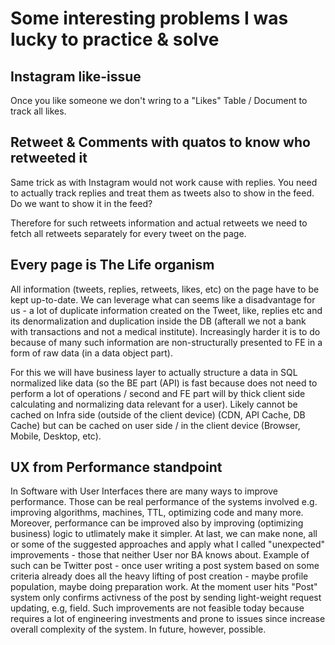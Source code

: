 # Some interesting problems I was lucky to practice & solve

## Instagram like-issue

Once you like someone we don't wring to a "Likes" Table / Document to track all likes.

## Retweet & Comments with quatos to know who retweeted it

Same trick as with Instagram would not work cause with replies. You need to actually track replies and treat them as tweets also to show in the feed. Do we want to show it in the feed?

Therefore for such retweets information and actual retweets we need to fetch all retweets separately for every tweet on the page.

## Every page is The Life organism

All information (tweets, replies, retweets, likes, etc) on the page have to be kept up-to-date.
We can leverage what can seems like a disadvantage for us - a lot of duplicate information created on the Tweet, like, replies etc and its denormalization and duplication inside the DB (afterall we not a bank with transactions and not a medical institute).
Increasingly harder it is to do because of many such information are non-structurally presented to FE in a form of raw data (in a data object part).

For this we will have business layer to actually structure a data in SQL normalized like data (so the BE part (API) is fast because does not need to perform a lot of operations / second and FE part will by thick client side calculating and normalizing data relevant for a user). Likely cannot be cached on Infra side (outside of the client device) (CDN, API Cache, DB Cache) but can be cached on user side / in the client device (Browser, Mobile, Desktop, etc).

## UX from Performance standpoint

In Software with User Interfaces there are many ways to improve performance. Those can be real performance of the systems involved e.g. improving algorithms, machines, TTL, optimizing code and many more. Moreover, performance can be improved also by improving (optimizing business) logic to utlimately make it simpler. At last, we can make none, all or some of the suggested approaches and apply what I called "unexpected" improvements - those that neither User nor BA knows about. Example of such can be Twitter post - once user writing a post system based on some criteria already does all the heavy lifting of post creation - maybe profile population, maybe doing preparation work. At the moment user hits "Post" system only confirms activness of the post by sending light-weight request updating, e.g, field. Such improvements are not feasible today because requires a lot of engineering investments and prone to issues since increase overall complexity of the system. In future, however, possible.